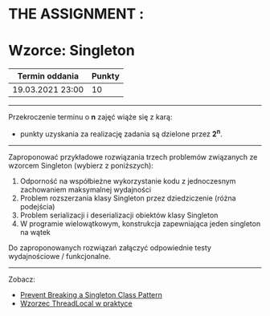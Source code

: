 # THE ASSIGNMENT : 

# Wzorce: Singleton

| Termin oddania | Punkty     |
|----------------|:-----------|
| 19.03.2021 23:00|  10       |

--- 
Przekroczenie terminu o **n** zajęć wiąże się z karą:
- punkty uzyskania za realizację zadania są dzielone przez **2<sup>n</sup>**.

--- 
Zaproponować przykładowe rozwiązania trzech problemów związanych ze wzorcem Singleton (wybierz z poniższych):

1. Odporność na współbieżne wykorzystanie kodu z jednoczesnym zachowaniem maksymalnej wydajności
2. Problem rozszerzania klasy Singleton przez dziedziczenie (różna podejścia)
3. Problem serializacji i deserializacji obiektów klasy Singleton
4. W programie wielowątkowym, konstrukcja zapewniająca jeden singleton na wątek

Do zaproponowanych rozwiązań załączyć odpowiednie testy wydajnościowe / funkcjonalne.

---
Zobacz:
- [Prevent Breaking a Singleton Class Pattern](https://dzone.com/articles/prevent-breaking-a-singleton-class-pattern)
- [Wzorzec ThreadLocal w praktyce](https://mmazurek.dev/wzorzec-threadlocal-w-praktyce/)
